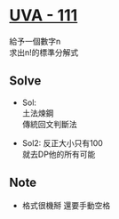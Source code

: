 # [UVA - 111](https://onlinejudge.org/index.php?problem=111)

給予一個數字n  
求出n!的標準分解式

## Solve  

- Sol:  
土法煉鋼  
傳統回文判斷法

- Sol2:
反正大小只有100  
就去DP他的所有可能

## Note

- 格式很機掰 還要手動空格

